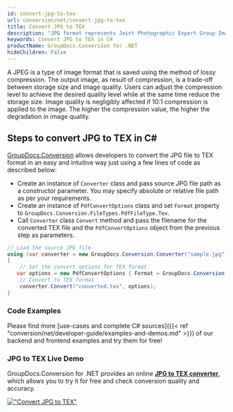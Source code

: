 ```yaml
---
id: convert-jpg-to-tex
url: conversion/net/convert-jpg-to-tex
title: Convert JPG to TEX
description: "JPG format represents Joint Photographic Expert Group Image File with .jpg extension. Learn how to convert JPG to TEX file programmatically in C# language using GroupDocs.Conversion for .NET library."
keywords: Convert JPG to TEX in C#
productName: GroupDocs.Conversion for .NET
hideChildren: False
---
```


A JPEG is a type of image format that is saved using the method of lossy compression. The output image, as result of compression, is a trade-off between storage size and image quality. Users can adjust the compression level to achieve the desired quality level while at the same time reduce the storage size. Image quality is negligibly affected if 10:1 compression is applied to the image.  The higher the compression value, the higher the degradation in image quality.

## Steps to convert JPG to TEX in C#

[GroupDocs.Conversion](https://products.groupdocs.com/conversion/net) allows developers to convert the JPG file to TEX format in an easy and intuitive way just using a few lines of code as described below:

* Create an instance of `Converter` class and pass source JPG file path as a constructor parameter. You may specify absolute or relative file path as per your requirements. 
* Create an instance of `PdfConvertOptions` class and set `Format` property to `GroupDocs.Conversion.FileTypes.PdfFileType.Tex`.
* Call `Converter` class `Convert` method and pass the filename for the converted TEX file and the `PdfConvertOptions` object from the previous step as parameters.

```csharp
// Load the source JPG file
using (var converter = new GroupDocs.Conversion.Converter("sample.jpg"))
{
    // Set the convert options for TEX format
   var options = new PdfConvertOptions { Format = GroupDocs.Conversion.FileTypes.PdfFileType.Tex };
    // Convert to TEX format
    converter.Convert("converted.tex", options);
}
```

### Code Examples

Please find more [use-cases and complete C# sources]({{< ref "conversion/net/developer-guide/examples-and-demos.md" >}}) of our backend and frontend examples and try them for free!

### JPG to TEX Live Demo

GroupDocs.Conversion for .NET provides an online [**JPG to TEX converter**](https://products.groupdocs.app/conversion/jpg-to-tex), which allows you to try it for free and check conversion quality and accuracy.

[!["Convert JPG to TEX"](conversion/net/images/convert-to-tex/convert-jpg-to-tex.png)](https://products.groupdocs.app/conversion/jpg-to-tex)